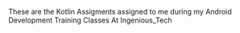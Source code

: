 These are the Kotlin Assigments assigned to me during my Android Development Training Classes At Ingenious_Tech
